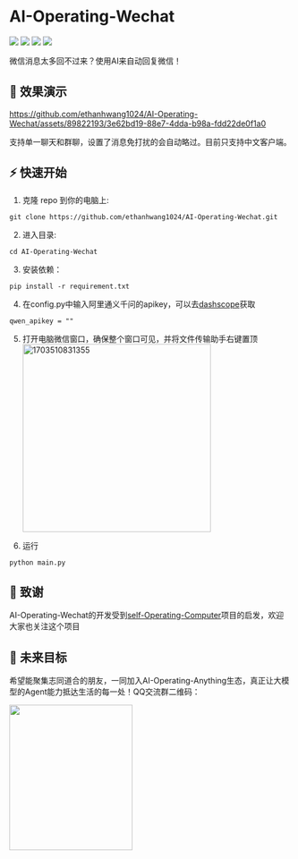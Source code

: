 # AI-Operating-Wechat

<p align="left">
    <a href="./LICENSE"><img src="https://img.shields.io/badge/license-GNU-dfd.svg"></a>
    <a href=""><img src="https://img.shields.io/badge/series-AI_Operating-yellow.svg"></a>
    <a href=""><img src="https://img.shields.io/badge/python-3.9+-aff.svg"></a>
    <a href=""><img src="https://img.shields.io/badge/os-windows-pink.svg"></a>
</p>

微信消息太多回不过来？使用AI来自动回复微信！
## 👀 效果演示  

https://github.com/ethanhwang1024/AI-Operating-Wechat/assets/89822193/3e62bd19-88e7-4dda-b98a-fdd22de0f1a0


支持单一聊天和群聊，设置了消息免打扰的会自动略过。目前只支持中文客户端。
## ⚡ 快速开始
1. 克隆 repo 到你的电脑上:
```
git clone https://github.com/ethanhwang1024/AI-Operating-Wechat.git
```
2. 进入目录:
```
cd AI-Operating-Wechat
```
3. 安装依赖：
```
pip install -r requirement.txt
```
4. 在config.py中输入阿里通义千问的apikey，可以去[dashscope](https://dashscope.aliyun.com/)获取
```
qwen_apikey = ""
```
5. 打开电脑微信窗口，确保整个窗口可见，并将文件传输助手右键置顶  
   <img width="336" alt="1703510831355" src="https://github.com/ethanhwang1024/AI-Operating-Wechat/assets/89822193/40a3335e-4578-4ea5-a14e-45b7aed38d34">
  
7. 运行   
```
python main.py
```

## 📣 致谢

AI-Operating-Wechat的开发受到[self-Operating-Computer](https://github.com/OthersideAI/self-operating-computer)项目的启发，欢迎大家也关注这个项目

## 🚀 未来目标

希望能聚集志同道合的朋友，一同加入AI-Operating-Anything生态，真正让大模型的Agent能力抵达生活的每一处！QQ交流群二维码：   

<div align="left">
<img src="https://github.com/ethanhwang1024/AI-Operating-Wechat/assets/89822193/356a069b-416b-4a14-a576-dd7e93e56059"  width = "220" height = "260",caption='' />
</div>




